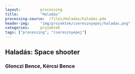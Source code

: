 ```yaml
---
layout:         processing
title:          "Haladas"
processing-source:  /files/Haladas/haladas.pde
header-img:     "img/projektek/cseresznyepej/haladas.png"
categories:     projektek
tags: ["processing", "cseresznyepej"]
---
```

<h2>Haladás: Space shooter</h2>
<h3 class="authors">Glonczi Bence, Kércsi Bence</h3>
